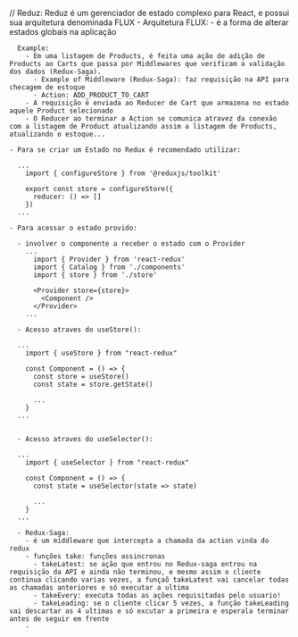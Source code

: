   // Reduz: Reduz é um gerenciador de estado complexo para React, e possui sua arquitetura denominada FLUX
    - Arquitetura FLUX: 
      - é a forma de alterar estados globais na aplicação
      
      Example: 
        - Em uma listagem de Products, é feita uma ação de adição de Products ao Carts que passa por Middlewares que verificam a validação dos dados (Redux-Saga).
          - Example of Middleware (Redux-Saga): faz requisição na API para checagem de estoque
          - Action: ADD_PRODUCT_TO_CART
        - A requisição é enviada ao Reducer de Cart que armazena no estado aquele Product selecionado
        - O Reducer ao terminar a Action se comunica atravez da conexão com a listagem de Product atualizando assim a listagem de Products, atualizando o estoque...

    - Para se criar um Estado no Redux é recomendado utilizar: 
      
      ... 
        import { configureStore } from '@reduxjs/toolkit'

        export const store = configureStore({
          reducer: () => []
        })
      ...
    
    - Para acessar o estado provido:

      - involver o componente a receber o estado com o Provider
        ...
          import { Provider } from 'react-redux'
          import { Catalog } from './components'
          import { store } from './store'

          <Provider store={store}>
            <Component />
          </Provider>
        ...

      - Acesso atraves do useStore():
      
      ...
        import { useStore } from "react-redux"

        const Component = () => {
          const store = useStore()
          const state = store.getState()

          ...
        }
      ...


      - Acesso atraves do useSelector():
      
      ...
        import { useSelector } from "react-redux"

        const Component = () => {
          const state = useSelector(state => state)

          ...
        }
      ...

      - Redux-Saga: 
        - é um middleware que intercepta a chamada da action vinda do redux
        - funções take: funções assincronas
          - takeLatest: se ação que entrou no Redux-saga entrou na requisição da API e ainda não terminou, e mesmo assim o cliente continua clicando varias vezes, a funçaõ takeLatest vai cancelar todas as chamadas anteriores e só executar a ultima 
          - takeEvery: executa todas as ações requisitadas pelo usuario!
          - takeLeading: se o cliente clicar 5 vezes, a função takeLeading vai descartar as 4 ultimas e só excutar a primeira e esperala terminar antes de seguir em frente
        - 



